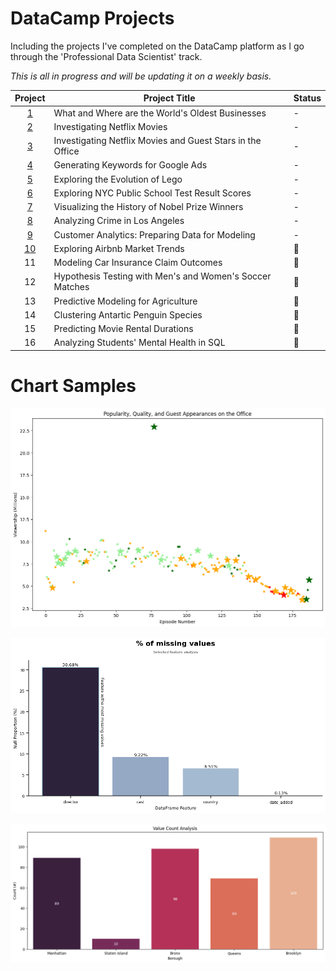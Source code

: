 # DataCamp Projects
Including the projects I've completed on the DataCamp platform as I go through the 'Professional Data Scientist' track.

*This is all in progress and will be updating it on a weekly basis.*

| Project | Project Title | Status
| :---------------: | --------------- |---------------
| [1](<What and Where are the World's Oldest Businesses/notebook.ipynb>) | What and Where are the World's Oldest Businesses | -
| [2](<Investigating Netflix Movies/notebook.ipynb>) | Investigating Netflix Movies | -
| [3](<Investigating Netflix Movies and Guest Stars in The Office/notebook.ipynb>) | Investigating Netflix Movies and Guest Stars in the Office | -
| [4](<Generating Keywords for Google Ads/notebook.ipynb>) | Generating Keywords for Google Ads | -
| [5](<Exploring the Evolution of Lego/notebook.ipynb>) | Exploring the Evolution of Lego | -
| [6](<Exploring NYC Public School Test Result Scores/notebook.ipynb>) | Exploring NYC Public School Test Result Scores | -
| [7](<Visualizing the History of Nobel Prize Winners/notebook.ipynb>) | Visualizing the History of Nobel Prize Winners | -
| [8](<Analyzing Crime in Los Angeles/notebook.ipynb>) | Analyzing Crime in Los Angeles | -
| [9](https://github.com/mattamx/Projects/blob/5742089084f049df8cee1844f05b9daae2af18c4/DataCamp%20Projects/Customer%20Analytics%3A%20Preparing%20Data%20for%20Modeling/notebook.ipynb) | Customer Analytics: Preparing Data for Modeling | - 
| [10](<Exploring Airbnb Market Trends/notebook.ipynb>) | Exploring Airbnb Market Trends | 🚧
| 11 | Modeling Car Insurance Claim Outcomes | 🚧
| 12 | Hypothesis Testing with Men's and Women's Soccer Matches | 🚧
| 13 | Predictive Modeling for Agriculture | 🚧
| 14 | Clustering Antartic Penguin Species | 🚧
| 15 | Predicting Movie Rental Durations | 🚧
| 16 | Analyzing Students' Mental Health in SQL | 🚧

# Chart Samples

![Alt text](<Investigating Netflix Movies and Guest Stars in The Office/images/output.png>)

![Alt text](<Investigating Netflix Movies/images/output.png>)

![Alt text](<Exploring NYC Public School Test Result Scores/images/output.png>)